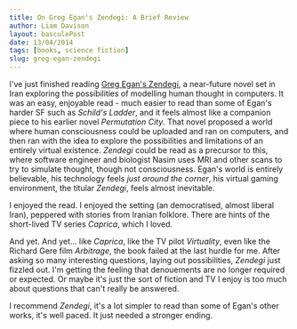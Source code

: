 ```yaml
---
title: On Greg Egan's Zendegi: A Brief Review
author: Liam Davison
layout: basculePost
date: 13/04/2014
tags: [books, science fiction]
slug: greg-egan-zendegi
---
```

I've just finished reading [Greg Egan's Zendegi](http://www.gregegan.net/ "Greg Egan's Zendegi"), a near-future novel set in Iran exploring the possibilities of modelling human thought in computers. It was an easy, enjoyable read - much easier to read than some of Egan's harder SF such as _Schild's Ladder_, and it feels almost like a companion piece to his earlier novel _Permutation City_. That novel proposed a world where human consciousness could be uploaded and ran on computers, and then ran with the idea to explore the possibilities and limitations of an entirely virtual existence. _Zendegi_ could be read as a precursor to this, where software engineer and biologist Nasim uses MRI and other scans to try to simulate thought, though not consciousness. Egan's world is entirely believable, his technology feels _just around the corner_, his virtual gaming environment, the titular _Zendegi_, feels almost inevitable.

I enjoyed the read. I enjoyed the setting (an democratised, almost liberal Iran), peppered with stories from Iranian folklore. There are hints of the short-lived TV series _Caprica_, which I loved.

And yet. And yet... like _Caprica_, like the TV pilot _Virtuality_, even like the Richard Gere film _Arbitrage_, the book failed at the last hurdle for me. After asking so many interesting questions, laying out possibilities, _Zendegi_ just fizzled out. I'm getting the feeling that denouements are no longer required or expected. Or maybe it's just the sort of fiction and TV I enjoy is too much about questions that can't really be answered.

I recommend _Zendegi_, it's a lot simpler to read than some of Egan's other works, it's well paced. It just needed a stronger ending.
